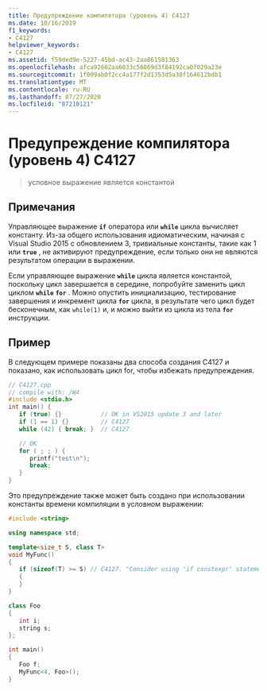 ```yaml
---
title: Предупреждение компилятора (уровень 4) C4127
ms.date: 10/16/2019
f1_keywords:
- C4127
helpviewer_keywords:
- C4127
ms.assetid: f59ded9e-5227-45bd-ac43-2aa861581363
ms.openlocfilehash: afca92602aa6033c56869d3f84192ca0f029a23e
ms.sourcegitcommit: 1f009ab0f2cc4a177f2d1353d5a38f164612bdb1
ms.translationtype: MT
ms.contentlocale: ru-RU
ms.lasthandoff: 07/27/2020
ms.locfileid: "87218121"
---
```

# <a name="compiler-warning-level-4-c4127"></a>Предупреждение компилятора (уровень 4) C4127

> условное выражение является константой

## <a name="remarks"></a>Примечания

Управляющее выражение **`if`** оператора или **`while`** цикла вычисляет константу. Из-за общего использования идиоматическим, начиная с Visual Studio 2015 с обновлением 3, тривиальные константы, такие как 1 или **`true`** , не активируют предупреждение, если только они не являются результатом операции в выражении.

Если управляющее выражение **`while`** цикла является константой, поскольку цикл завершается в середине, попробуйте заменить цикл циклом **`while`** **`for`** . Можно опустить инициализацию, тестирование завершения и инкремент цикла **`for`** цикла, в результате чего цикл будет бесконечным, как `while(1)` и, и можно выйти из цикла из тела **`for`** инструкции.

## <a name="example"></a>Пример

В следующем примере показаны два способа создания C4127 и показано, как использовать цикл for, чтобы избежать предупреждения.

```cpp
// C4127.cpp
// compile with: /W4
#include <stdio.h>
int main() {
   if (true) {}           // OK in VS2015 update 3 and later
   if (1 == 1) {}         // C4127
   while (42) { break; }  // C4127

   // OK
   for ( ; ; ) {
      printf("test\n");
      break;
   }
}
```

Это предупреждение также может быть создано при использовании константы времени компиляции в условном выражении:

```cpp
#include <string>

using namespace std;

template<size_t S, class T>
void MyFunc()
{
   if (sizeof(T) >= S) // C4127. "Consider using 'if constexpr' statement instead"
   {
   }
}

class Foo
{
   int i;
   string s;
};

int main()
{
   Foo f;
   MyFunc<4, Foo>();
}
```
